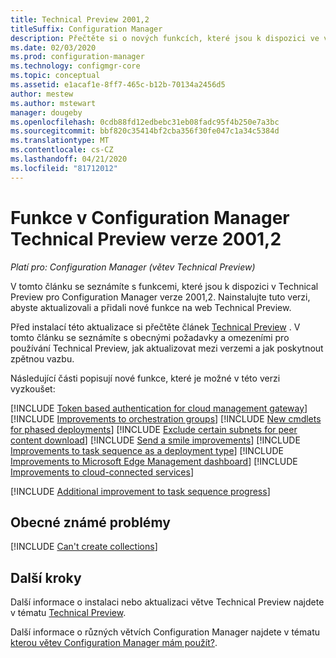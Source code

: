 ```yaml
---
title: Technical Preview 2001,2
titleSuffix: Configuration Manager
description: Přečtěte si o nových funkcích, které jsou k dispozici ve větvi Configuration Manager Technical Preview verze 2001,2.
ms.date: 02/03/2020
ms.prod: configuration-manager
ms.technology: configmgr-core
ms.topic: conceptual
ms.assetid: e1acaf1e-8ff7-465c-b12b-70134a2456d5
author: mestew
ms.author: mstewart
manager: dougeby
ms.openlocfilehash: 0cdb88fd12edbebc31eb08fadc95f4b250e7a3bc
ms.sourcegitcommit: bbf820c35414bf2cba356f30fe047c1a34c5384d
ms.translationtype: MT
ms.contentlocale: cs-CZ
ms.lasthandoff: 04/21/2020
ms.locfileid: "81712012"
---
```

# <a name="features-in-configuration-manager-technical-preview-version-20012"></a>Funkce v Configuration Manager Technical Preview verze 2001,2

*Platí pro: Configuration Manager (větev Technical Preview)*

V tomto článku se seznámíte s funkcemi, které jsou k dispozici v Technical Preview pro Configuration Manager verze 2001,2. Nainstalujte tuto verzi, abyste aktualizovali a přidali nové funkce na web Technical Preview.

Před instalací této aktualizace si přečtěte článek [Technical Preview](../technical-preview.md) . V tomto článku se seznámíte s obecnými požadavky a omezeními pro používání Technical Preview, jak aktualizovat mezi verzemi a jak poskytnout zpětnou vazbu.

Následující části popisují nové funkce, které je možné v této verzi vyzkoušet:

<!-- [!INCLUDE [Example feature name](includes/2001-2/1234567.md)] -->

[!INCLUDE [Token based authentication for cloud management gateway](includes/2001-2/5686290.md)]
[!INCLUDE [Improvements to orchestration groups](includes/2001-2/3098816.md)]
[!INCLUDE [New cmdlets for phased deployments](includes/2001-2/6104290.md)]
[!INCLUDE [Exclude certain subnets for peer content download](includes/2001-2/3555777.md)]
[!INCLUDE [Send a smile improvements](includes/2001-2/5891852.md)]
[!INCLUDE [Improvements to task sequence as a deployment type](includes/2001-2/3555953.md)]
[!INCLUDE [Improvements to Microsoft Edge Management dashboard](includes/2001-2/3871913.md)]
[!INCLUDE [Improvements to cloud-connected services](includes/2001-2/4963230.md)]

[!INCLUDE [Additional improvement to task sequence progress](includes/2001-2/2356386.md)]
<!-- 5932692 -->

## <a name="general-known-issues"></a>Obecné známé problémy

[!INCLUDE [Can't create collections](includes/2001-2/known-issue-6197183.md)]

## <a name="next-steps"></a>Další kroky

Další informace o instalaci nebo aktualizaci větve Technical Preview najdete v tématu [Technical Preview](../technical-preview.md).

Další informace o různých větvích Configuration Manager najdete v tématu [kterou větev Configuration Manager mám použít?](../../understand/which-branch-should-i-use.md).
